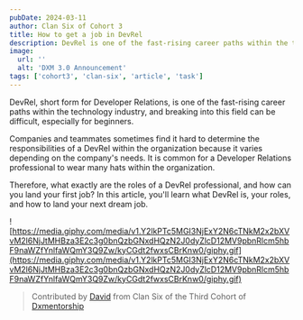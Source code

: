 ```yaml
---
pubDate: 2024-03-11
author: Clan Six of Cohort 3 
title: How to get a job in DevRel
description: DevRel is one of the fast-rising career paths within the technology industry, and breaking into this field can be difficult, especially for beginners.
image:
  url: ''
  alt: 'DXM 3.0 Announcement'
tags: ['cohort3', 'clan-six', 'article', 'task']
---
```


DevRel, short form for Developer Relations, is one of the fast-rising career paths within the technology industry, and breaking into this field can be difficult, especially for beginners.

Companies and teammates sometimes find it hard to determine the responsibilities of a DevRel within the organization because it varies depending on the company's needs. It is common for a Developer Relations professional to wear many hats within the organization.

Therefore, what exactly are the roles of a DevRel professional, and how can you land your first job? In this article, you'll learn what DevRel is, your roles, and how to land your next dream job.

![https://media.giphy.com/media/v1.Y2lkPTc5MGI3NjExY2N6cTNkM2x2bXVvM2l6NjJtMHBza3E2c3g0bnQzbGNxdHQzN2J0dyZlcD12MV9pbnRlcm5hbF9naWZfYnlfaWQmY3Q9Zw/kyCGdt2fwxsCBrKnw0/giphy.gif](https://media.giphy.com/media/v1.Y2lkPTc5MGI3NjExY2N6cTNkM2x2bXVvM2l6NjJtMHBza3E2c3g0bnQzbGNxdHQzN2J0dyZlcD12MV9pbnRlcm5hbF9naWZfYnlfaWQmY3Q9Zw/kyCGdt2fwxsCBrKnw0/giphy.gif)

> Contributed by [David](https://dxmentorship.com/mentees/david) from Clan Six of the Third Cohort of [Dxmentorship](https://dxmentorship.com)
